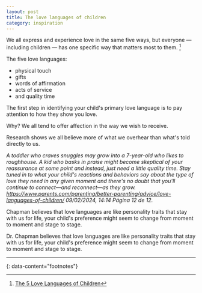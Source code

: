 ```yaml
---
layout: post
title: The love languages of children
category: inspiration
---
```


We all express and experience love in the same five ways, but everyone — including children — has one specific way that matters most to them. [^1]

The five love languages:
- physical touch
- gifts
- words of affirmation
- acts of service
- and quality time

The first step in identifying your child's primary love language is to pay attention to how they show you love.

Why? We all tend to offer affection in the way we wish to receive.

Research shows we all believe more of what we overhear than what's told directly to us.

_A toddler who craves snuggles may grow into a 7-year-old who likes to roughhouse. A kid who basks in praise might become skeptical of your reassurance at some point and instead, just need a little quality time. Stay tuned in to what your child's reactions and behaviors say about the type of love they need in any given moment and there's no doubt that you'll continue to connect—and reconnect—as they grow. https://www.parents.com/parenting/better-parenting/advice/love-languages-of-children/ 09/02/2024, 14:14 Página 12 de 12._

Chapman believes that love languages are like personality traits that stay with us for life, your child's preference might seem to change from moment to moment and stage to stage.

Dr. Chapman believes that love languages are like personality traits that stay with us for life, your child's preference might seem to change from moment to moment and stage to stage.

---
{: data-content="footnotes"}

[^1]: [The 5 Love Languages of Children](https://www.parents.com/parenting/better-parenting/advice/love-languages-of-children/)
